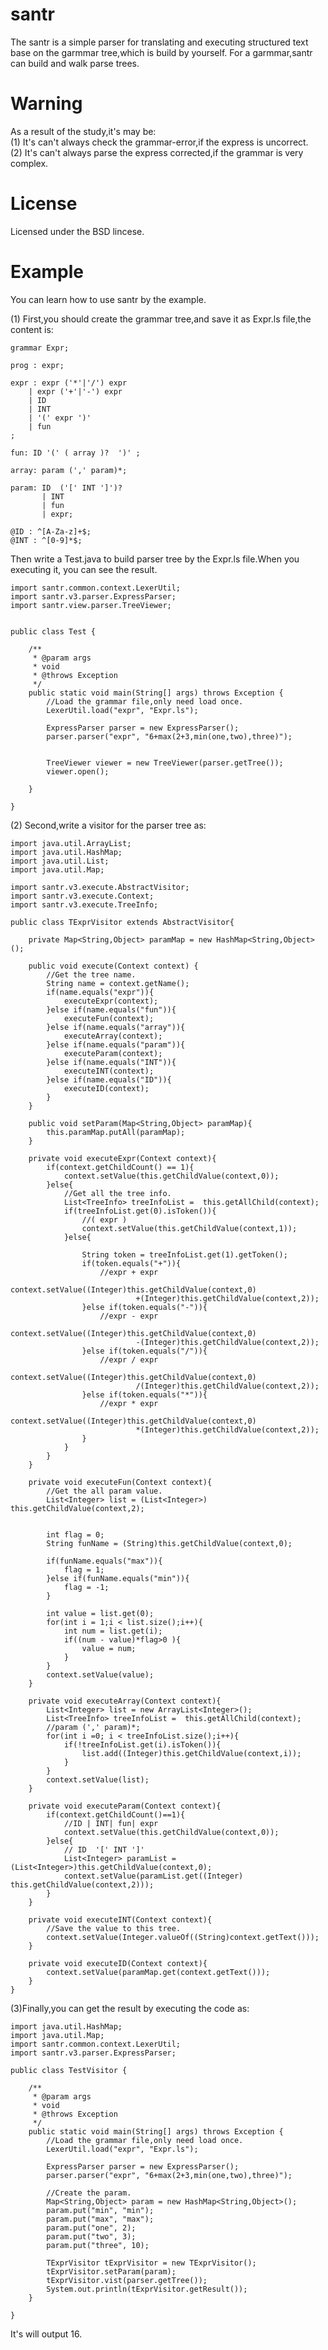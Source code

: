 santr
=====
The santr is a simple parser for translating and executing structured text base on the garmmar tree,which is build by yourself. For a garmmar,santr can build and walk parse trees.

Warning
=======
As a result of the study,it's may be:<br>
(1) It's can't always check the grammar-error,if the express is uncorrect.<br>
(2) It's can't always parse the express corrected,if the grammar is very complex.

License
=======

Licensed under the BSD lincese.

Example
=======
You can learn how to use santr by the example.<br>

(1) First,you should create the grammar tree,and save it as Expr.ls file,the content is:<br>

    grammar Expr;
    
    prog : expr;
    
    expr : expr ('*'|'/') expr
        | expr ('+'|'-') expr
        | ID
        | INT
        | '(' expr ')'
        | fun
    ;
    
    fun: ID '(' ( array )?  ')' ;
    
    array: param (',' param)*;
    
    param: ID  ('[' INT ']')?
           | INT
           | fun
           | expr;
    
    @ID : ^[A-Za-z]+$;
    @INT : ^[0-9]*$;
    
    
Then write a Test.java to build parser tree by the Expr.ls file.When you executing it, you can see the result.
    
    import santr.common.context.LexerUtil;
    import santr.v3.parser.ExpressParser;
    import santr.view.parser.TreeViewer;
    
    
    public class Test {
    
    	/**
    	 * @param args
    	 * void
    	 * @throws Exception 
    	 */
    	public static void main(String[] args) throws Exception {
    	    //Load the grammar file,only need load once.
    		LexerUtil.load("expr", "Expr.ls");
    		
    		ExpressParser parser = new ExpressParser();
    		parser.parser("expr", "6+max(2+3,min(one,two),three)");
    		
    
    	    TreeViewer viewer = new TreeViewer(parser.getTree());
    	    viewer.open();
    
    	}
    
    }
    
(2) Second,write a visitor for the parser tree as:<br>

    import java.util.ArrayList;
    import java.util.HashMap;
    import java.util.List;
    import java.util.Map;

    import santr.v3.execute.AbstractVisitor;
    import santr.v3.execute.Context;
    import santr.v3.execute.TreeInfo;

    public class TExprVisitor extends AbstractVisitor{

    	private Map<String,Object> paramMap = new HashMap<String,Object>();
    	
    	public void execute(Context context) {
    		//Get the tree name.
    		String name = context.getName();
    		if(name.equals("expr")){
    			executeExpr(context);
    		}else if(name.equals("fun")){
    			executeFun(context);
    		}else if(name.equals("array")){
    			executeArray(context);
    		}else if(name.equals("param")){
    			executeParam(context);
    		}else if(name.equals("INT")){
    			executeINT(context);
    		}else if(name.equals("ID")){
    			executeID(context);
    		}
    	}
    	
    	public void setParam(Map<String,Object> paramMap){
    		this.paramMap.putAll(paramMap);
    	}
    	
    	private void executeExpr(Context context){
    		if(context.getChildCount() == 1){
    			context.setValue(this.getChildValue(context,0));
    		}else{
    			//Get all the tree info.
    			List<TreeInfo> treeInfoList =  this.getAllChild(context);
    			if(treeInfoList.get(0).isToken()){
    				//( expr )
    				context.setValue(this.getChildValue(context,1));
    			}else{
    				
    				String token = treeInfoList.get(1).getToken();
    				if(token.equals("+")){
    					//expr + expr
    					context.setValue((Integer)this.getChildValue(context,0)
    							+(Integer)this.getChildValue(context,2));
    				}else if(token.equals("-")){
    					//expr - expr
    					context.setValue((Integer)this.getChildValue(context,0)
    							-(Integer)this.getChildValue(context,2));
    				}else if(token.equals("/")){
    					//expr / expr
    					context.setValue((Integer)this.getChildValue(context,0)
    							/(Integer)this.getChildValue(context,2));
    				}else if(token.equals("*")){
    					//expr * expr
    					context.setValue((Integer)this.getChildValue(context,0)
    							*(Integer)this.getChildValue(context,2));
    				}
    			}
    		}
    	}
    	
    	private void executeFun(Context context){
    		//Get the all param value.
    		List<Integer> list = (List<Integer>) this.getChildValue(context,2);
    		
    		
            int flag = 0;
    		String funName = (String)this.getChildValue(context,0);
    		
    		if(funName.equals("max")){
    			flag = 1;
    		}else if(funName.equals("min")){
    			flag = -1;
    		}
    		
    		int value = list.get(0);
    		for(int i = 1;i < list.size();i++){
    			int num = list.get(i);
    			if((num - value)*flag>0 ){
    				value = num;
    			}
    		}
    		context.setValue(value);
    	}
    	
    	private void executeArray(Context context){
    		List<Integer> list = new ArrayList<Integer>();
    		List<TreeInfo> treeInfoList =  this.getAllChild(context);
    		//param (',' param)*;
    		for(int i =0; i < treeInfoList.size();i++){
    			if(!treeInfoList.get(i).isToken()){
    				list.add((Integer)this.getChildValue(context,i));
    			}
    		}
    		context.setValue(list);
    	}
    	
    	private void executeParam(Context context){
    		if(context.getChildCount()==1){
    			//ID | INT| fun| expr 
    			context.setValue(this.getChildValue(context,0));
    		}else{
    			// ID  '[' INT ']'
    			List<Integer> paramList = (List<Integer>)this.getChildValue(context,0);
    			context.setValue(paramList.get((Integer) this.getChildValue(context,2)));
    		}
    	}
    	
    	private void executeINT(Context context){
    		//Save the value to this tree.
    		context.setValue(Integer.valueOf((String)context.getText()));
    	}
    	
    	private void executeID(Context context){
    		context.setValue(paramMap.get(context.getText()));
    	}
    }

(3)Finally,you can get the result by executing the code as:<br>

    import java.util.HashMap;
    import java.util.Map;
    import santr.common.context.LexerUtil;
    import santr.v3.parser.ExpressParser;
    
    public class TestVisitor {
    
    	/**
    	 * @param args
    	 * void
    	 * @throws Exception 
    	 */
    	public static void main(String[] args) throws Exception {
    		//Load the grammar file,only need load once.
    		LexerUtil.load("expr", "Expr.ls");
    		
    		ExpressParser parser = new ExpressParser();
    		parser.parser("expr", "6+max(2+3,min(one,two),three)");
    		
    		//Create the param.
    		Map<String,Object> param = new HashMap<String,Object>();
    		param.put("min", "min");
    		param.put("max", "max");
    		param.put("one", 2);
    		param.put("two", 3);
    		param.put("three", 10);
    		
    		TExprVisitor tExprVisitor = new TExprVisitor();
    		tExprVisitor.setParam(param);
    		tExprVisitor.vist(parser.getTree());
    	    System.out.println(tExprVisitor.getResult());
    	}
    
    }

It's will output 16.
    
